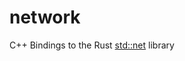 # network

C++ Bindings to the Rust [std::net](https://doc.rust-lang.org/std/net/index.html) library

